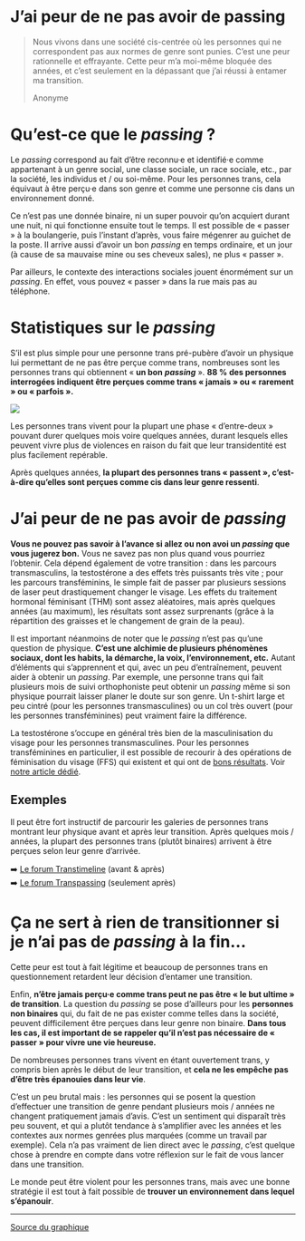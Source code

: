 # J’ai peur de ne pas avoir de passing

> Nous vivons dans une société cis-centrée où les personnes qui ne correspondent pas aux normes de genre sont punies. C’est une peur rationnelle et effrayante. Cette peur m’a moi-même bloquée des années, et c’est seulement en la dépassant que j’ai réussi à entamer ma transition.
> 
> Anonyme

# Qu’est-ce que le _passing_ ?

Le _passing_ correspond au fait d’être reconnu·e et identifié·e comme appartenant à un genre social, une classe sociale, un race sociale, etc., par la société, les individus et / ou soi-même. Pour les personnes trans, cela équivaut à être perçu·e dans son genre et comme une personne cis dans un environnement donné.

Ce n’est pas une donnée binaire, ni un super pouvoir qu’on acquiert durant une nuit, ni qui fonctionne ensuite tout le temps. Il est possible de « passer » à la boulangerie, puis l’instant d’après, vous faire mégenrer au guichet de la poste. Il arrive aussi d’avoir un bon _passing_ en temps ordinaire, et un jour (à cause de sa mauvaise mine ou ses cheveux sales), ne plus « passer ».

Par ailleurs, le contexte des interactions sociales jouent énormément sur un _passing_. En effet, vous pouvez « passer » dans la rue mais pas au téléphone.

# Statistiques sur le _passing_

S’il est plus simple pour une personne trans pré-pubère d’avoir un physique lui permettant de ne pas être perçue comme trans, nombreuses sont les personnes trans qui obtiennent « **un bon** _**passing**_ ». **88 % des personnes interrogées indiquent être perçues comme trans « jamais » ou « rarement » ou « parfois ».**

![](https://lh3.googleusercontent.com/xoDQYX9nwOQUWdnS6voLo7vs_M5FlBf2_mfU7jHlqQPbrYnCuWne3SQ647daco1D39hbsL7AkutK7Lae5ciNCAeNcQLF2bdvTcrUkK80JF-KWOOWU5Zag0T4b4oZg_LnmeXe5vgV)

Les personnes trans vivent pour la plupart une phase « d’entre-deux » pouvant durer quelques mois voire quelques années, durant lesquels elles peuvent vivre plus de violences en raison du fait que leur transidentité est plus facilement repérable.

Après quelques années, **la plupart des personnes trans « passent », c’est-à-dire qu’elles sont perçues comme cis dans leur genre ressenti**.

# J’ai peur de ne pas avoir de _passing_

**Vous ne pouvez pas savoir à l’avance si allez ou non avoi un _passing_ que vous jugerez bon.** Vous ne savez pas non plus quand vous pourriez l’obtenir. Cela dépend également de votre transition : dans les parcours transmasculins, la testostérone a des effets très puissants très vite ; pour les parcours transféminins, le simple fait de passer par plusieurs sessions de laser peut drastiquement changer le visage. Les effets du traitement hormonal féminisant (THM) sont assez aléatoires, mais après quelques années (au maximum), les résultats sont assez surprenants (grâce à la répartition des graisses et le changement de grain de la peau).

Il est important néanmoins de noter que le _passing_ n’est pas qu’une question de physique. **C’est une alchimie de plusieurs phénomènes sociaux, dont les habits, la démarche, la voix, l’environnement, etc.** Autant d’éléments qui s’apprennent et qui, avec un peu d’entraînement, peuvent aider à obtenir un _passing_. Par exemple, une personne trans qui fait plusieurs mois de suivi orthophoniste peut obtenir un _passing_ même si son physique pourrait laisser planer le doute sur son genre. Un t-shirt large et peu cintré (pour les personnes transmasculines) ou un col très ouvert (pour les personnes transféminines) peut vraiment faire la différence.

La testostérone s’occupe en général très bien de la masculinisation du visage pour les personnes transmasculines. Pour les personnes transféminines en particulier, il est possible de recourir à des opérations de féminisation du visage (FFS) qui existent et qui ont de [bons résultats](http://www.chirurgie-faciale.fr/p/chirurgie-faciale/feminisation-faciale/generalites-feminisation-du-visage). Voir [notre article dédié](https://wikitrans.co/2020/12/15/feminisation-du-visage/).

## Exemples

Il peut être fort instructif de parcourir les galeries de personnes trans montrant leur physique avant et après leur transition. Après quelques mois / années, la plupart des personnes trans (plutôt binaires) arrivent à être perçues selon leur genre d’arrivée.

➡️ [Le forum Transtimeline](https://reddit.com/r/transtimelines) (avant & après)  
➡️ [Le forum Transpassing](https://reddit.com/r/transpassing) (seulement après)

# Ça ne sert à rien de transitionner si je n’ai pas de _passing_ à la fin…

Cette peur est tout à fait légitime et beaucoup de personnes trans en questionnement retardent leur décision d’entamer une transition.

Enfin, **n’être jamais perçu·e comme trans peut ne pas être « le but ultime » de transition**. La question du _passing_ se pose d’ailleurs pour les **personnes non binaires** qui, du fait de ne pas exister comme telles dans la société, peuvent difficilement être perçues dans leur genre non binaire. **Dans tous les cas, il est important de se rappeler qu’il n’est pas nécessaire de « passer » pour vivre une vie heureuse.**

De nombreuses personnes trans vivent en étant ouvertement trans, y compris bien après le début de leur transition, et **cela ne les empêche pas d’être très épanouies dans leur vie**.

C’est un peu brutal mais : les personnes qui se posent la question d’effectuer une transition de genre pendant plusieurs mois / années ne changent pratiquement jamais d’avis. C’est un sentiment qui disparaît très peu souvent, et qui a plutôt tendance à s’amplifier avec les années et les contextes aux normes genrées plus marquées (comme un travail par exemple). Cela n’a pas vraiment de lien direct avec le _passing_, c’est quelque chose à prendre en compte dans votre réflexion sur le fait de vous lancer dans une transition.

Le monde peut être violent pour les personnes trans, mais avec une bonne stratégie il est tout à fait possible de **trouver un environnement dans lequel s’épanouir**.

---

[Source du graphique](https://transequality.org/sites/default/files/docs/usts/USTS-Full-Report-Dec17.pdf)